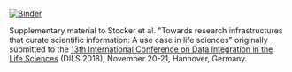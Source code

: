 [![Binder](https://mybinder.org/badge_logo.svg)](https://mybinder.org/v2/gh/TIBHannover/orkg-lsuc-jn/master?urlpath=lab)

Supplementary material to Stocker et al. "Towards research infrastructures that curate scientific information: A use case in life sciences" originally submitted to the [13th International Conference on Data Integration in the Life Sciences](https://events.tib.eu/dils2018/) (DILS 2018), November 20-21, Hannover, Germany.